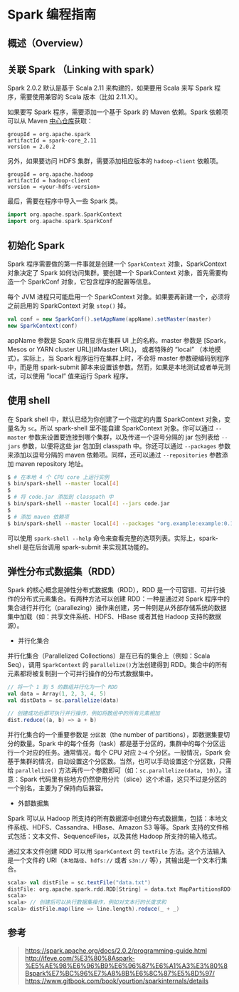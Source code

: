 # Spark 编程指南

## 概述（Overview）

## 关联 Spark （Linking with spark）

Spark 2.0.2 默认是基于 Scala 2.11 来构建的，如果要用 Scala 来写 Spark 程序，需要使用兼容的 Scala 版本（比如 2.11.X）。

如果要写 Spark 程序，需要添加一个基于 Spark 的 Maven 依赖。Spark 依赖项可以从 Maven [中心仓库](http://search.maven.org)获取：

```
groupId = org.apache.spark
artifactId = spark-core_2.11
version = 2.0.2
```

另外，如果要访问 HDFS 集群，需要添加相应版本的 `hadoop-client` 依赖项。

```
groupId = org.apache.hadoop
artifactId = hadoop-client
version = <your-hdfs-version>
```

最后，需要在程序中导入一些 Spark 类。

```scala
import org.apache.spark.SparkContext
import org.apache.spark.SparkConf
```

## 初始化 Spark

Spark 程序需要做的第一件事就是创建一个 `SparkContext` 对象，SparkContext 对象决定了 Spark 如何访问集群。要创建一个 SparkContext 对象，首先需要构造一个 SparkConf 对象，它包含程序的配置等信息。

每个 JVM 进程只可能启用一个 SparkContext 对象。如果要再新建一个，必须将之前启用的 SparkContext 对象 `stop()` 掉。

```scala
val conf = new SparkConf().setAppName(appName).setMaster(master)
new SparkContext(conf)
```

appName 参数是 Spark 应用显示在集群 UI 上的名称。master 参数是 [Spark， Mesos or YARN cluster URL](#Master URL)， 或者特殊的 “local” （本地模式）。实际上，当 Spark 程序运行在集群上时，不会将 master 参数硬编码到程序中，而是用 spark-submit 脚本来设置该参数。然而，如果是本地测试或者单元测试，可以使用 ”local” 值来运行 Spark 程序。

## 使用 shell

在 Spark shell 中，默认已经为你创建了一个指定的内置 SparkContext 对象，变量名为 `sc`。所以 spark-shell 里不能自建 SparkContext 对象。你可以通过 `--master` 参数来设置要连接到哪个集群，以及传递一个逗号分隔的 jar 包列表给 `--jars` 参数，以便将这些 jar 包加到 classpath 中。你还可以通过 `--packages` 参数来添加以逗号分隔的 maven 依赖项。同样，还可以通过 `--repositories` 参数添加 maven repository 地址。

```sh
$ # 在本地 4 个 CPU core 上运行实例
$ bin/spark-shell --master local[4]
$
$ # 将 code.jar 添加到 classpath 中
$ bin/spark-shell --master local[4] --jars code.jar
$
$ # 添加 maven 依赖项
$ bin/spark-shell --master local[4] --packages "org.example:example:0.1"
```

可以使用 `spark-shell --help` 命令来查看完整的选项列表。实际上，spark-shell 是在后台调用 spark-submit 来实现其功能的。

## 弹性分布式数据集（RDD）

Spark 的核心概念是弹性分布式数据集（RDD），RDD 是一个可容错、可并行操作的分布式元素集合。有两种方法可以创建 RDD：一种是通过对 Spark 程序中的集合进行并行化（parallezing）操作来创建，另一种则是从外部存储系统的数据集中加载（如：共享文件系统、HDFS、HBase 或者其他 Hadoop 支持的数据源）。

* 并行化集合

并行化集合（Parallelized Collections）是在已有的集合上（例如：Scala Seq），调用 `SparkContext` 的 `parallelize()`方法创建得到 RDD。集合中的所有元素都将被复制到一个可并行操作的分布式数据集中。

```scala
// 将一个 1 到 5 的数组并行化为一个 RDD
val data = Array(1, 2, 3, 4, 5)
val distData = sc.parallelize(data)

// 创建成功后即可执行并行操作，例如将数组中的所有元素相加
dist.reduce((a, b) => a + b)
```

并行化集合的一个重要参数是 `分区数`（the number of partitions），即数据集要切分的数量。Spark 中的每个任务（task）都是基于分区的，集群中的每个分区运行一个对应的任务。通常情况，每个 CPU 对应 `2~4` 个分区。一般情况，Spark 会基于集群的情况，自动设置这个分区数。当然，也可以手动设置这个分区数，只需给 `parallelize()` 方法再传一个参数即可（如：`sc.parallelize(data, 10)`）。注意：Spark 代码里有些地方仍然使用分片（slice）这个术语，这只不过是分区的一个别名，主要为了保持向后兼容。

* 外部数据集

Spark 可以从 Hadoop 所支持的所有数据源中创建分布式数据集，包括：本地文件系统、HDFS、Cassandra、HBase、Amazon S3 等等。Spark 支持的文件格式包括：文本文件、SequenceFiles，以及其他 Hadoop 所支持的输入格式。

通过文本文件创建 RDD 可以用 `SparkContext` 的 `textFile` 方法。这个方法输入是一个文件的 URI（`本地路径`、`hdfs://` 或者 `s3n://` 等），其输出是一个文本行集合。

```scala
scala> val distFile = sc.textFile("data.txt")
distFile: org.apache.spark.rdd.RDD[String] = data.txt MapPartitionsRDD[10] at textFile at <console>:26
scala>
scala> // 创建后可以执行数据集操作，例如对文本行的长度求和
scala> distFile.map(line => line.length).reduce(_ + _)
```

## 参考

> https://spark.apache.org/docs/2.0.2/programming-guide.html
> http://ifeve.com/%E3%80%8Aspark-%E5%AE%98%E6%96%B9%E6%96%87%E6%A1%A3%E3%80%8Bspark%E7%BC%96%E7%A8%8B%E6%8C%87%E5%8D%97/
> https://www.gitbook.com/book/yourtion/sparkinternals/details
